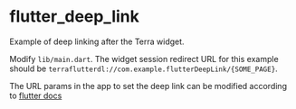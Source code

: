 # flutter_deep_link

Example of deep linking after the Terra widget.

Modify `lib/main.dart`. The widget session redirect URL for this example should be `terraflutterdl://com.example.flutterDeepLink/{SOME_PAGE}`.

The URL params in the app to set the deep link can be modified according to [flutter docs](https://docs.flutter.dev/development/ui/navigation/deep-linking) 
